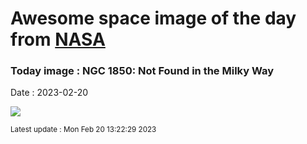 
# Awesome space image of the day from [NASA](https://api.nasa.gov/)

### Today image : NGC 1850: Not Found in the Milky Way
Date : 2023-02-20

![](https://apod.nasa.gov/apod/image/2302/Ngc1850_HubbleOzsarac_960.jpg)

<small>Latest update : Mon Feb 20 13:22:29 2023</small>
        